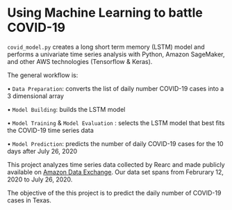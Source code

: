 # Using Machine Learning to battle COVID-19

`covid_model.py` creates a long short term memory (LSTM) model and performs a univariate time series analysis with Python, Amazon SageMaker, and other AWS technologies (Tensorflow & Keras).

The general workflow is:

•	`Data Preparation`: converts the list of daily number COVID-19 cases into a 3 dimensional array

•	`Model Building`: builds the LSTM model

•	`Model Training` & `Model Evaluation` : selects the LSTM model that best fits the COVID-19 time series data

•	`Model Prediction`: predicts the number of daily COVID-19 cases for the 10 days after July 26, 2020 

This project analyzes time series data collected by Rearc and made publicly available on [Amazon Data Exchange](https://aws.amazon.com/marketplace/pp/prodview-jmb464qw2yg74?qid=1585594883027&sr=0-1&ref_=srh_res_product_title). Our data set spans from Februrary 12, 2020 to July 26, 2020.

The objective of the this project is to predict the daily number of COVID-19 cases in Texas.
